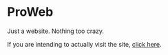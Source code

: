 ProWeb
======

Just a website. Nothing too crazy.

If you are intending to actually visit the site, [click here](https://smd89xx.github.io).
